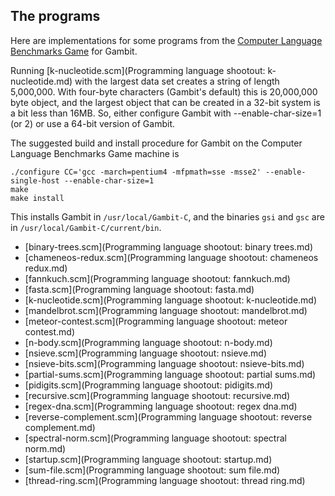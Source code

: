 ## The programs

Here are implementations for some programs from the [Computer Language
Benchmarks Game](http://shootout.alioth.debian.org/) for Gambit.

Running
[k-nucleotide.scm](Programming language shootout: k-nucleotide.md)
with the largest data set creates a string of length 5,000,000. With
four-byte characters (Gambit's default) this is 20,000,000 byte object,
and the largest object that can be created in a 32-bit system is a bit
less than 16MB. So, either configure Gambit with --enable-char-size=1
(or 2) or use a 64-bit version of Gambit.

The suggested build and install procedure for Gambit on the Computer
Language Benchmarks Game machine is

    ./configure CC='gcc -march=pentium4 -mfpmath=sse -msse2' --enable-single-host --enable-char-size=1
    make
    make install

This installs Gambit in `/usr/local/Gambit-C`, and the binaries `gsi`
and `gsc` are in `/usr/local/Gambit-C/current/bin`.

  - [binary-trees.scm](Programming language shootout: binary trees.md)
  - [chameneos-redux.scm](Programming language shootout: chameneos redux.md)
  - [fannkuch.scm](Programming language shootout: fannkuch.md)
  - [fasta.scm](Programming language shootout: fasta.md)
  - [k-nucleotide.scm](Programming language shootout: k-nucleotide.md)
  - [mandelbrot.scm](Programming language shootout: mandelbrot.md)
  - [meteor-contest.scm](Programming language shootout: meteor contest.md)
  - [n-body.scm](Programming language shootout: n-body.md)
  - [nsieve.scm](Programming language shootout: nsieve.md)
  - [nsieve-bits.scm](Programming language shootout: nsieve-bits.md)
  - [partial-sums.scm](Programming language shootout: partial sums.md)
  - [pidigits.scm](Programming language shootout: pidigits.md)
  - [recursive.scm](Programming language shootout: recursive.md)
  - [regex-dna.scm](Programming language shootout: regex dna.md)
  - [reverse-complement.scm](Programming language shootout: reverse complement.md)
  - [spectral-norm.scm](Programming language shootout: spectral norm.md)
  - [startup.scm](Programming language shootout: startup.md)
  - [sum-file.scm](Programming language shootout: sum file.md)
  - [thread-ring.scm](Programming language shootout: thread ring.md)
